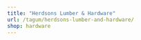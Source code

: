 ```yaml
---
title: "Herdsons Lumber & Hardware"
url: /tagum/herdsons-lumber-and-hardware/
shop: hardware
---
```

